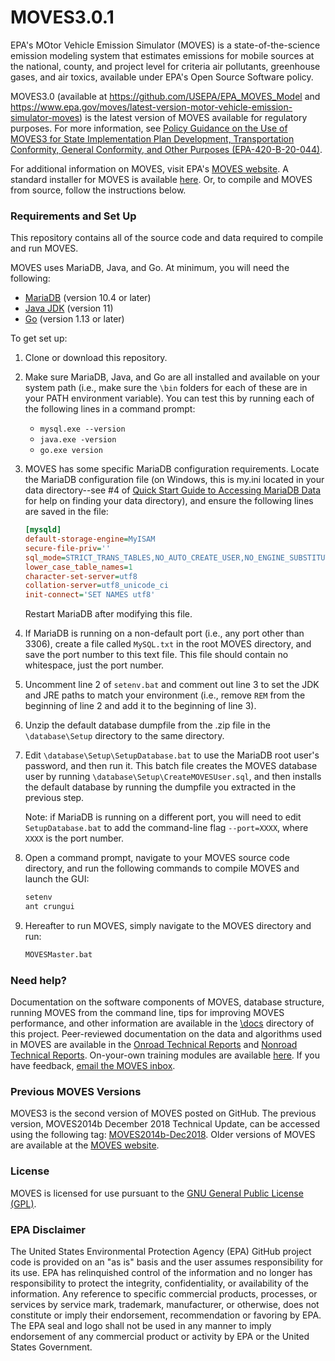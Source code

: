 # MOVES3.0.1

EPA's MOtor Vehicle Emission Simulator (MOVES) is a state-of-the-science emission modeling system that estimates emissions for mobile sources at the national, county, and project level for criteria air pollutants, greenhouse gases, and air toxics, available under EPA's Open Source Software policy. 

MOVES3.0 (available at https://github.com/USEPA/EPA_MOVES_Model and https://www.epa.gov/moves/latest-version-motor-vehicle-emission-simulator-moves) is the latest version of MOVES available for regulatory purposes. For more information, see [Policy Guidance on the Use of MOVES3 for State Implementation Plan Development, Transportation Conformity, General Conformity, and Other Purposes (EPA-420-B-20-044)](https://www.epa.gov/moves/latest-version-motor-vehicle-emission-simulator-moves#sip). 

For additional information on MOVES, visit EPA's [MOVES website](https://www.epa.gov/moves). A standard installer for MOVES is available [here](https://www.epa.gov/moves/latest-version-motor-vehicle-emission-simulator-moves#download). Or, to compile and MOVES from source, follow the instructions below.

### Requirements and Set Up

This repository contains all of the source code and data required to compile and run MOVES.

MOVES uses MariaDB, Java, and Go. At minimum, you will need the following:

* [MariaDB](https://downloads.mariadb.org/mariadb/10.4.12/) (version 10.4 or later)
* [Java JDK](https://adoptopenjdk.net/) (version 11)
* [Go](https://golang.org/dl) (version 1.13 or later)

To get set up:

1. Clone or download this repository.

2. Make sure MariaDB, Java, and Go are all installed and available on your system path (i.e., make sure the `\bin` folders for each of these are in your PATH environment variable). You can test this by running each of the following lines in a command prompt:
    *   `mysql.exe --version`
    *   `java.exe -version`
    *   `go.exe version`

3. MOVES has some specific MariaDB configuration requirements. Locate the MariaDB configuration file (on Windows, this is my.ini located in your data directory--see #4 of [Quick Start Guide to Accessing MariaDB Data](docs/QuickStartGuideToAccessingMariaDBData.pdf) for help on finding your data directory), and ensure the following lines are saved in the file:

    ```ini
    [mysqld]
    default-storage-engine=MyISAM
    secure-file-priv=''
    sql_mode=STRICT_TRANS_TABLES,NO_AUTO_CREATE_USER,NO_ENGINE_SUBSTITUTION
    lower_case_table_names=1
    character-set-server=utf8
    collation-server=utf8_unicode_ci
    init-connect='SET NAMES utf8'
    ```
    Restart MariaDB after modifying this file.

4. If MariaDB is running on a non-default port (i.e., any port other than 3306), create a file called `MySQL.txt` in the root MOVES directory, and save the port number to this text file. This file should contain no whitespace, just the port number.

5. Uncomment line 2 of `setenv.bat` and comment out line 3 to set the JDK and JRE paths to match your environment (i.e., remove `REM` from the beginning of line 2 and add it to the beginning of line 3).

6. Unzip the default database dumpfile from the .zip file in the `\database\Setup` directory to the same directory.

7. Edit `\database\Setup\SetupDatabase.bat` to use the MariaDB root user's password, and then run it. This batch file creates the MOVES database user by running `\database\Setup\CreateMOVESUser.sql`, and then installs the default database by running the dumpfile you extracted in the previous step. 

    Note: if MariaDB is running on a different port, you will need to edit `SetupDatabase.bat` to add the command-line flag `--port=XXXX`, where `XXXX` is the port number.

8. Open a command prompt, navigate to your MOVES source code directory, and run the following commands to compile MOVES and launch the GUI:

    ```bash
    setenv
    ant crungui
    ```

9. Hereafter to run MOVES, simply navigate to the MOVES directory and run:

    ```bash
    MOVESMaster.bat
    ```

### Need help?

Documentation on the software components of MOVES, database structure, running MOVES from the command line, tips for improving MOVES performance, and other information are available in the [\docs](docs/Readme.md) directory of this project. Peer-reviewed documentation on the data and algorithms used in MOVES are available in the [Onroad Technical Reports](https://www.epa.gov/moves/moves-onroad-technical-reports) and [Nonroad Technical Reports](https://www.epa.gov/moves/nonroad-technical-reports). On-your-own training modules are available [here](https://www.epa.gov/moves/moves-training-sessions#training). If you have feedback, [email the MOVES inbox](mailto:mobile@epa.gov).

### Previous MOVES Versions

MOVES3 is the second version of MOVES posted on GitHub. The previous version, MOVES2014b December 2018 Technical Update, can be accessed using the following tag: [MOVES2014b-Dec2018](https://github.com/USEPA/EPA_MOVES_Model/tree/MOVES2014b-Dec2018). Older versions of MOVES are available at the [MOVES website](https://www.epa.gov/moves/moves-versions-limited-current-use).

### License

MOVES is licensed for use pursuant to the [GNU General Public License (GPL)](http://www.gnu.org/licenses/old-licenses/gpl-2.0.html).

### EPA Disclaimer

The United States Environmental Protection Agency (EPA) GitHub project code is provided on an "as is" basis and the user assumes responsibility for its use. EPA has relinquished control of the information and no longer has responsibility to protect the integrity, confidentiality, or availability of the information. Any reference to specific commercial products, processes, or services by service mark, trademark, manufacturer, or otherwise, does not constitute or imply their endorsement, recommendation or favoring by EPA. The EPA seal and logo shall not be used in any manner to imply endorsement of any commercial product or activity by EPA or the United States Government.
